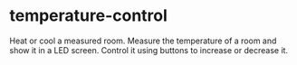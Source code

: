 # temperature-control
Heat or cool a measured room. Measure the temperature of a room and show it in a LED screen. Control it using buttons to increase or decrease it.
